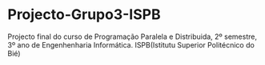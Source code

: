 # Projecto-Grupo3-ISPB
 Projecto final do curso de Programação Paralela e Distribuida, 2º semestre, 3º ano de Engenhenharia Informática. ISPB(Istitutu Superior Politécnico do Bié)

